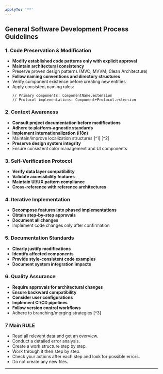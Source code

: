```yaml
---
applyTo: '**'
---
```



## General Software Development Process Guidelines

### 1. Code Preservation & Modification
-  **Modify established code patterns only with explicit approval**  
-  **Maintain architectural consistency**  
  - Preserve proven design patterns (MVC, MVVM, Clean Architecture)
-  **Follow naming conventions and directory structures**  
  - Verify component existence before creating new entities
  - Apply consistent naming rules:
    ```generic
    // Primary components: ComponentName.extension
    // Protocol implementations: Component+Protocol.extension
    ```

### 2. Context Awareness
-  **Consult project documentation before modifications**  
-  **Adhere to platform-agnostic standards**  
-  **Implement internationalization (i18n)**  
  - Maintain/improve localization structures [^1] [^2]
-  **Preserve design system integrity**  
  - Ensure consistent color management and UI components

### 3. Self-Verification Protocol
-  **Verify data layer compatibility**  
-  **Validate accessibility features**  
-  **Maintain UI/UX pattern compliance**  
-  **Cross-reference with reference architectures**

### 4. Iterative Implementation
-  **Decompose features into phased implementations**  
-  **Obtain step-by-step approvals**  
-  **Document all changes**  
  - Implement code changes only after confirmation

### 5. Documentation Standards
-  **Clearly justify modifications**  
-  **Identify affected components**  
-  **Provide style-consistent code examples**  
-  **Document system integration impacts**

### 6. Quality Assurance
-  **Require approvals for architectural changes**  
-  **Ensure backward compatibility**  
-  **Consider user configurations**  
-  **Implement CI/CD pipelines**  
-  **Follow version control workflows**  
  - Adhere to branching/merging strategies [^3]
### 7 Main RULE 
- Read all relevant data and get an overview.
- Conduct a detailed error analysis.
- Create a work structure step by step.
- Work through it then step by step.
- Check your actions after each step and look for possible errors.
- Do not create any new files.
---


